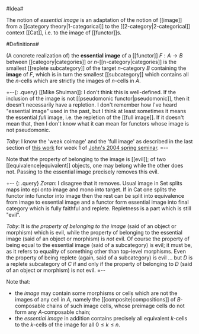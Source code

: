 #Idea#

The notion of _essential image_ is an adaptation of the notion of [[image]] from a [[category theory|1-categorical]] to the 
[[2-category|2-categorical]] context [[Cat]], i.e. to the image of [[functor]]s. 



#Definitions#


(A concrete realization of)
the __essential image__ of a [[functor]] $F: A\to B$ between [[category|categories]] or $n$-[[n-category|categories]] is the smallest [[replete subcategory]] of the target $n$-category $B$ containing the __image__ of $F$, which is in turn the smallest [[subcategory]] which contains all the $n$-cells which are strictly the images of $n$-cells in $A$.

+--{: .query}
[[Mike Shulman]]: I don't think this is well-defined.  If the inclusion of the image is not [[pseudomonic functor|pseudomonic]], then it doesn't necessarily have a repletion.  I don't remember how I've heard "essential image" used in the past, but I think at least sometimes it means the essential *full* image, i.e. the repletion of the [[full image]].  If it doesn't mean that, then I don't know what it can mean for functors whose image is not pseudomonic.

_Toby_:  I know the 'weak coimage' and the 'full image' as described in the last section of [this work](http://math.ucr.edu/home/baez/qg-spring2004/polynomials.pdf) for week 1 of [John's 2004 spring seminar](http://math.ucr.edu/home/baez/qg-spring2004/).
=--

Note that the property of belonging to the image is [[evil]]; of two [[equivalence|equivalent]] objects, one may belong while the other does not.  Passing to the essential image precisely removes this evil.

+-- {: .query}
_Zoran_: I disagree that it removes. Usual image in Set splits maps into epi onto image and mono into target.
If in Cat one splits the functor into functor into image
then the rest can be split into equivalence from image to essential image and a functor form essential image into final category which is fully faithful and replete. Repletness is a part which is still "evil".

_Toby_:  It is *the property of belonging to the image* (said of an object or morphism) which is evil, while the property of belonging to the essential image (said of an object or morphism) is *not* evil.  Of course the property of being equal to the essential image (said of a subcategory) is evil; it must be, as it refers to equality of something other than top-level morphisms.  Even the property of being replete (again, said of a subcategory) is evil ... but $D$ is a replete subcategory of $C$ if and only if the property of belonging to $D$ (said of an object or morphism) is not evil.
=--

Note that:

* the *image* may contain some morphisms or cells which are not the images of any cell in $A$, namely the [[composite|compositions]] of $B$-composable chains of such image cells, whose preimage cells do not form any $A$-composable chain;
* the *essential image* in addition contains precisely all equivalent $k$-cells to the $k$-cells of the image for all $0 \leq k \leq n$.

